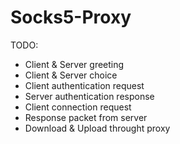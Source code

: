# Socks5-Proxy
TODO:   
  - Client & Server greeting
  - Client & Server choice 
  - Client authentication request
  - Server authentication response
  - Client connection request 
  - Response packet from server
  - Download & Upload throught proxy
